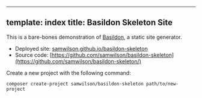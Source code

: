 ----
template: index
title: Basildon Skeleton Site
----

This is a bare-bones demonstration of [Basildon](https://basildon.netlify.app/), a static site generator.

* Deployed site: [samwilson.github.io/basildon-skeleton](https://samwilson.github.io/basildon-skeleton/)
* Source code: [https://github.com/samwilson/basildon-skeleton](https://github.com/samwilson/basildon-skeleton/)

Create a new project with the following command:

    composer create-project samwilson/basildon-skeleton path/to/new-project
